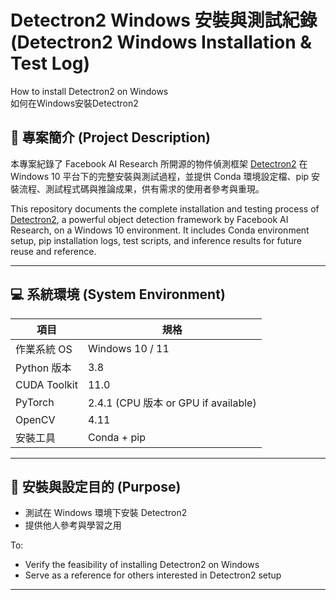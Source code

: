 # Detectron2 Windows 安裝與測試紀錄 (Detectron2 Windows Installation & Test Log)
How to install Detectron2 on Windows <br>
如何在Windows安裝Detectron2

## 📌 專案簡介 (Project Description)

本專案紀錄了 Facebook AI Research 所開源的物件偵測框架 [Detectron2](https://github.com/facebookresearch/detectron2) 在 Windows 10 平台下的完整安裝與測試過程，並提供 Conda 環境設定檔、pip 安裝流程、測試程式碼與推論成果，供有需求的使用者參考與重現。

This repository documents the complete installation and testing process of [Detectron2](https://github.com/facebookresearch/detectron2), a powerful object detection framework by Facebook AI Research, on a Windows 10 environment. It includes Conda environment setup, pip installation logs, test scripts, and inference results for future reuse and reference.

---

## 💻 系統環境 (System Environment)

| 項目 | 規格 |
|------|------|
| 作業系統 OS | Windows 10 / 11 |
| Python 版本 | 3.8|
| CUDA Toolkit | 11.0 |
| PyTorch | 2.4.1 (CPU 版本 or GPU if available) |
| OpenCV | 4.11 |
| 安裝工具 | Conda + pip |

---

## 🔧 安裝與設定目的 (Purpose)

- 測試在 Windows 環境下安裝 Detectron2 
- 提供他人參考與學習之用

To:
- Verify the feasibility of installing Detectron2 on Windows
- Serve as a reference for others interested in Detectron2 setup

---
